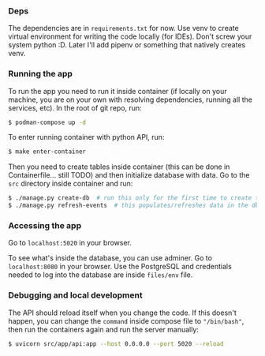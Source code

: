 ### Deps

The dependencies are in `requirements.txt` for now. Use venv to create virtual environment
for writing the code locally (for IDEs). Don't screw your system python :D. Later I'll
add pipenv or something that natively creates venv.

### Running the app

To run the app you need to run it inside container (if locally on your machine, you are on your
own with resolving dependencies, running all the services, etc). In the root of git repo, run:

```bash
$ podman-compose up -d
```

To enter running container with python API, run:

```bash
$ make enter-container
```

Then you need to create tables inside container (this can be done in Containerfile...
still TODO) and then initialize database with data. Go to
the `src` directory inside container and run:

```bash
$ ./manage.py create-db  # run this only for the first time to create tables
$ ./manage.py refresh-events  # this populates/refreshes data in the db
```

### Accessing the app

Go to `localhost:5020` in your browser.

To see what's inside the database, you can use adminer. Go to `localhost:8080` in your
browser. Use the PostgreSQL and credentials needed to log into the database are
inside `files/env` file.

### Debugging and local development

The API should reload itself when you change the code. If this doesn't happen, you can
change the `command` inside compose file to `"/bin/bash"`, then run the containers again
and run the server manually:

```bash
$ uvicorn src/app/api:app --host 0.0.0.0 --port 5020 --reload
```
